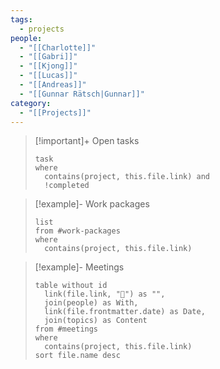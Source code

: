 ```yaml
---
tags:
  - projects
people:
  - "[[Charlotte]]"
  - "[[Gabri]]"
  - "[[Kjong]]"
  - "[[Lucas]]"
  - "[[Andreas]]"
  - "[[Gunnar Rätsch|Gunnar]]"
category:
  - "[[Projects]]"
---
```

> [!important]+ Open tasks
> ```dataview
> task
> where
> 	contains(project, this.file.link) and
> 	!completed
> ```


> [!example]- Work packages
> ```dataview
> list
> from #work-packages
> where
> 	contains(project, this.file.link)
> ```

> [!example]- Meetings
> ```dataview
> table without id
> 	link(file.link, "🔗") as "",
> 	join(people) as With,
> 	link(file.frontmatter.date) as Date,
> 	join(topics) as Content
> from #meetings 
> where
> 	contains(project, this.file.link)
> sort file.name desc
> ```
